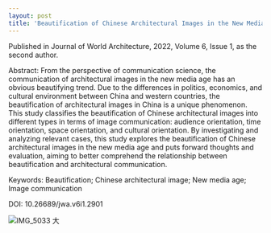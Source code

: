 ```yaml
---
layout: post
title: 'Beautification of Chinese Architectural Images in the New Media Age'
---
```


Published in Journal of World Architecture, 2022, Volume 6, Issue 1, as the second author.

Abstract: From the perspective of communication science, the communication of architectural images in the new media age
has an obvious beautifying trend. Due to the differences in politics, economics, and cultural environment between China and 
western countries, the beautification of architectural images in China is a unique phenomenon. This study classifies the 
beautification of Chinese architectural images into different types in terms of image communication: audience orientation, 
time orientation, space orientation, and cultural orientation. By investigating and analyzing relevant cases, this study explores 
the beautification of Chinese architectural images in the new media age and puts forward thoughts and evaluation, aiming to 
better comprehend the relationship between beautification and architectural communication.

Keywords: Beautification; Chinese architectural image; New media age; Image communication

DOI: 10.26689/jwa.v6i1.2901


![IMG_5033 大](https://user-images.githubusercontent.com/80751447/167289466-3129ef80-2b31-48c9-bf5f-f673c4802e10.jpeg)
